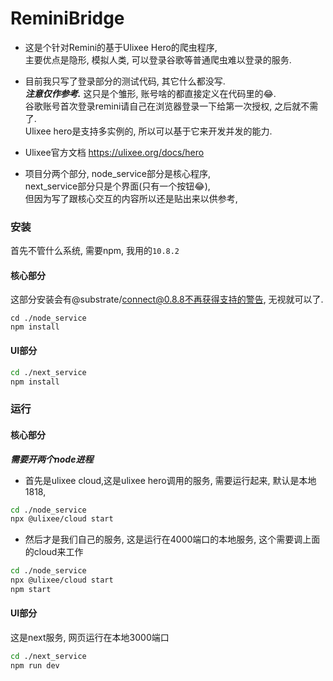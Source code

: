 # ReminiBridge

- 这是个针对Remini的基于Ulixee Hero的爬虫程序,     
主要优点是隐形, 模拟人类, 可以登录谷歌等普通爬虫难以登录的服务.    

- 目前我只写了登录部分的测试代码, 其它什么都没写.     
***注意仅作参考.***   这只是个雏形, 账号啥的都直接定义在代码里的😂.    
谷歌账号首次登录remini请自己在浏览器登录一下给第一次授权, 之后就不需了.    
Ulixee hero是支持多实例的, 所以可以基于它来开发并发的能力.    

- Ulixee官方文档 https://ulixee.org/docs/hero

- 项目分两个部分, node_service部分是核心程序,     
next_service部分只是个界面(只有一个按钮😂),    
但因为写了跟核心交互的内容所以还是贴出来以供参考,    

### 安装
首先不管什么系统, 需要npm, 我用的`10.8.2`

#### 核心部分
这部分安装会有@substrate/connect@0.8.8不再获得支持的警告, 无视就可以了.  
```shell
cd ./node_service
npm install
```
#### UI部分
```bash
cd ./next_service
npm install
```


### 运行

#### 核心部分
***需要开两个node进程***    
- 首先是ulixee cloud,这是ulixee hero调用的服务, 需要运行起来, 默认是本地1818,    
```bash
cd ./node_service
npx @ulixee/cloud start
```
- 然后才是我们自己的服务, 这是运行在4000端口的本地服务, 这个需要调上面的cloud来工作
```bash
cd ./node_service
npx @ulixee/cloud start
npm start
```

#### UI部分 
这是next服务, 网页运行在本地3000端口
```bash
cd ./next_service
npm run dev
```